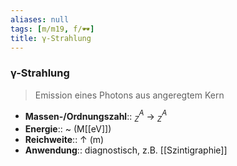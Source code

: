 ```yaml
---
aliases: null
tags: [m/m19, f/🕶️]
title: γ-Strahlung
---
```

### γ-Strahlung
> Emission eines Photons aus angeregtem Kern
- **Massen-/Ordnungszahl**:: $^{A}_{Z}$ → $^{A}_{Z}$
- **Energie**:: ~ (M[[eV]])
- **Reichweite**:: ↑ (m)
- **Anwendung**:: diagnostisch, z.B. [[Szintigraphie]]